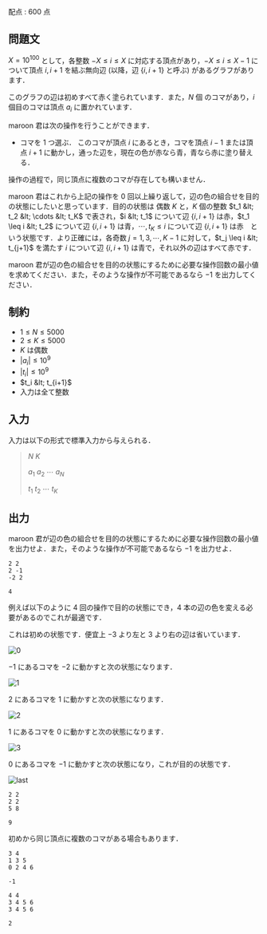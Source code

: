 配点 : $600$ 点

## 問題文

$X = 10^{100}$ として，各整数 $-X \leq i \leq X$ に対応する頂点があり，$-X \leq i \leq X-1$ について頂点 $i, i + 1$ を結ぶ無向辺 (以降，辺 $\{ i, i + 1 \}$ と呼ぶ) があるグラフがあります．

このグラフの辺は初めすべて赤く塗られています．また，$N$ 個 のコマがあり，$i$ 個目のコマは頂点 $a_i$ に置かれています．

maroon 君は次の操作を行うことができます．

- コマを $1$ つ選ぶ． このコマが頂点 $i$ にあるとき，コマを頂点 $i-1$ または頂点 $i+1$ に動かし，通った辺を，現在の色が赤なら青，青なら赤に塗り替える．

操作の過程で，同じ頂点に複数のコマが存在しても構いません．

maroon 君はこれから上記の操作を $0$ 回以上繰り返して，辺の色の組合せを目的の状態にしたいと思っています．目的の状態は 偶数 $K$ と，$K$ 個の整数 $t_1 &lt; t_2 &lt; \cdots &lt; t_K$ で表され，$i &lt; t_1$ について辺 $\{ i, i + 1 \}$ は赤，$t_1 \leq i &lt; t_2$ について辺 $\{ i, i + 1 \}$ は青，$\cdots, t_K \leq i$ について辺 $\{ i, i + 1 \}$ は赤　という状態です．より正確には，各奇数 $j = 1, 3, \cdots, K-1$ に対して，$t_j \leq i &lt; t_{j+1}$ を満たす $i$ について辺 $\{ i, i + 1 \}$ は青で，それ以外の辺はすべて赤です．

maroon 君が辺の色の組合せを目的の状態にするために必要な操作回数の最小値を求めてください．また，そのような操作が不可能であるなら $-1$ を出力してください．

## 制約

- $1 \leq N \leq 5000$
- $2 \leq K \leq 5000$
- $K$ は偶数
- $|a_i| \leq 10^9$
- $|t_i| \leq 10^9$
- $t_i &lt; t_{i+1}$
- 入力は全て整数

## 入力

入力は以下の形式で標準入力から与えられる．

> $N$ $K$
> 
> $a_1$ $a_2$ $\cdots$ $a_N$
> 
> $t_1$ $t_2$ $\cdots$ $t_K$

## 出力

maroon 君が辺の色の組合せを目的の状態にするために必要な操作回数の最小値を出力せよ．また，そのような操作が不可能であるなら $-1$ を出力せよ．

```input1
2 2
2 -1
-2 2
```

```output1
4
```

例えば以下のように $4$ 回の操作で目的の状態にでき，$4$ 本の辺の色を変える必要があるのでこれが最適です．

これは初めの状態です．便宜上 $-3$ より左と $3$ より右の辺は省いています．

![0](https://img.atcoder.jp/arc114/cfe333a77072f2bb54812c06d62de656.png)

$-1$ にあるコマを $-2$ に動かすと次の状態になります．

![1](https://img.atcoder.jp/arc114/93c2fca818e0d1a8069b70919a043d21.png)

$2$ にあるコマを $1$ に動かすと次の状態になります．

![2](https://img.atcoder.jp/arc114/f7520729ea3f02659eef7df2d17c1363.png)

$1$ にあるコマを $0$ に動かすと次の状態になります．

![3](https://img.atcoder.jp/arc114/fa295d290a5de5c01f66934899fb6280.png)

$0$ にあるコマを $-1$ に動かすと次の状態になり，これが目的の状態です．

![last](https://img.atcoder.jp/arc114/eab39d19d0973644aa27e8c695ab5812.png)

```input2
2 2
2 2
5 8
```

```output2
9
```

初めから同じ頂点に複数のコマがある場合もあります．

```input3
3 4
1 3 5
0 2 4 6
```

```output3
-1
```

```input4
4 4
3 4 5 6
3 4 5 6
```

```output4
2
```